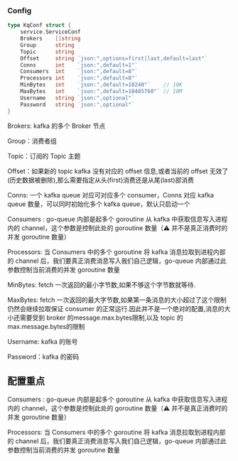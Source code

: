 ### Config
```go
type KqConf struct {
    service.ServiceConf
    Brokers    []string
    Group      string
    Topic      string
    Offset     string `json:",options=first|last,default=last"`
    Conns      int    `json:",default=1"`
    Consumers  int    `json:",default=8"`
    Processors int    `json:",default=8"`
    MinBytes   int    `json:",default=10240"`    // 10K
    MaxBytes   int    `json:",default=10485760"` // 10M
    Username   string `json:",optional"`
    Password   string `json:",optional"`
}
```
Brokers: kafka 的多个 Broker 节点

Group：消费者组

Topic：订阅的 Topic 主题

Offset：如果新的 topic kafka 没有对应的 offset 信息,或者当前的 offset 无效了(历史数据被删除),那么需要指定从头(first)消费还是从尾(last)部消费

Conns: 一个 kafka queue 对应可对应多个 consumer，Conns 对应 kafka queue 数量，可以同时初始化多个 kafka queue，默认只启动一个

Consumers : go-queue 内部是起多个 goroutine 从 kafka 中获取信息写入进程内的 channel，这个参数是控制此处的 goroutine 数量（⚠️ 并不是真正消费时的并发 goroutine 数量）

Processors: 当 Consumers 中的多个 goroutine 将 kafka 消息拉取到进程内部的 channel 后，我们要真正消费消息写入我们自己逻辑，go-queue 内部通过此参数控制当前消费的并发 goroutine 数量

MinBytes: fetch 一次返回的最小字节数,如果不够这个字节数就等待.

MaxBytes: fetch 一次返回的最大字节数,如果第一条消息的大小超过了这个限制仍然会继续拉取保证 consumer 的正常运行.因此并不是一个绝对的配置,消息的大小还需要受到 broker 的message.max.bytes限制,以及 topic 的max.message.bytes的限制

Username: kafka 的账号

Password：kafka 的密码

## 配置重点
Consumers : go-queue 内部是起多个 goroutine 从 kafka 中获取信息写入进程内的 channel，这个参数是控制此处的 goroutine 数量（⚠️ 并不是真正消费时的并发 goroutine 数量）

Processors: 当 Consumers 中的多个 goroutine 将 kafka 消息拉取到进程内部的 channel 后，我们要真正消费消息写入我们自己逻辑，go-queue 内部通过此参数控制当前消费的并发 goroutine 数量
